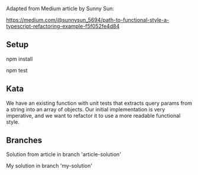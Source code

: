 Adapted from Medium article by Sunny Sun: 

https://medium.com/@sunnysun_5694/path-to-functional-style-a-typescript-refactoring-example-f5f052fe4d84

## Setup
npm install

npm test

## Kata
We have an existing function with unit tests that extracts query params from a string into an array of objects. Our initial implementation is very imperative, and we want to refactor it to use a more readable functional style. 

## Branches
Solution from article in branch 'article-solution'

My solution in branch 'my-solution'